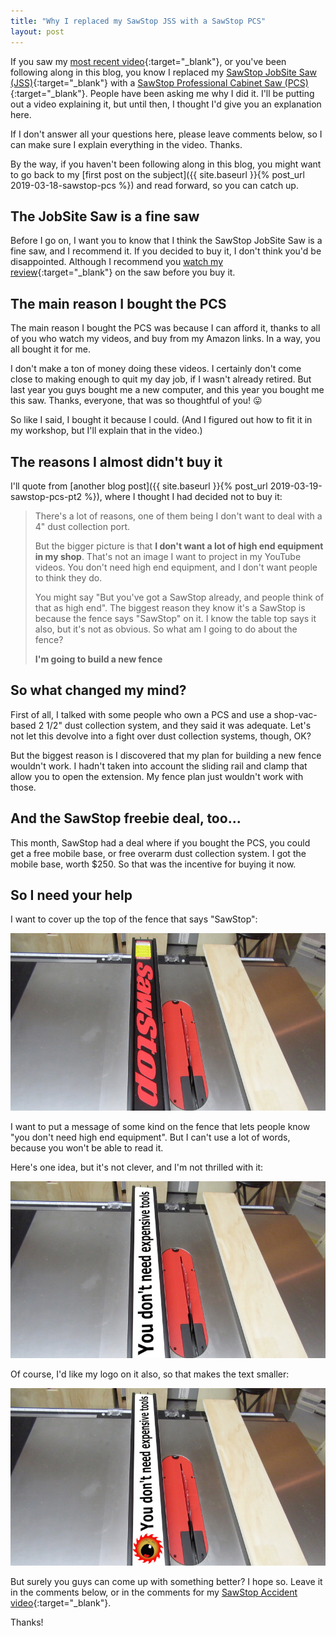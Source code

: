 ```yaml
---
title: "Why I replaced my SawStop JSS with a SawStop PCS"
layout: post
---
```

If you saw my [most recent video](https://youtu.be/OouPywNRZJ8){:target="_blank"}, or you've been following along in this blog, you know I replaced my [SawStop JobSite Saw (JSS)](http://amzn.to/2HkawNh){:target="_blank"} with a [SawStop Professional Cabinet Saw (PCS)](https://www.woodcraft.com/products/sawstop-1-75-hp-professional-cabinet-saw-with-36-professional-t-glide-fence-system-pcs175-tgp236){:target="_blank"}. People have been asking me why I did it. I'll be putting out a video explaining it, but until then, I thought I'd give you an explanation here.

If I don't answer all your questions here, please leave comments below, so I can make sure I explain everything in the video. Thanks.

By the way, if you haven't been following along in this blog, you might want to go back to my [first post on the subject]({{ site.baseurl }}{% post_url 2019-03-18-sawstop-pcs %}) and read forward, so you can catch up.

## The JobSite Saw is a fine saw

Before I go on, I want you to know that I think the SawStop JobSite Saw is a fine saw, and I recommend it. If you decided to buy it, I don't think you'd be disappointed. Although I recommend you [watch my review](https://youtu.be/3zbYR5ok1V0){:target="_blank"} on the saw before you buy it.

## The main reason I bought the PCS

The main reason I bought the PCS was because I can afford it, thanks to all of you who watch my videos, and buy from my Amazon links. In a way, you all bought it for me.

I don't make a ton of money doing these videos. I certainly don't come close to making enough to quit my day job, if I wasn't already retired. But last year you guys bought me a new computer, and this year you bought me this saw. Thanks, everyone, that was so thoughtful of you! 😛

So like I said, I bought it because I could. (And I figured out how to fit it in my workshop, but I'll explain that in the video.)

## The reasons I almost didn't buy it

I'll quote from [another blog post]({{ site.baseurl }}{% post_url 2019-03-19-sawstop-pcs-pt2 %}), where I thought I had decided not to buy it:

>There's a lot of reasons, one of them being I don't want to deal with a 4" dust collection port.
>
>But the bigger picture is that **I don't want a lot of high end equipment in my shop**. That's not an image I want to project in my YouTube videos. You don't need high end equipment, and I don't want people to think they do.
>
>You might say "But you've got a SawStop already, and people think of that as high end". The biggest reason they know it's a SawStop is because the fence says "SawStop" on it. I know the table top says it also, but it's not as obvious. So what am I going to do about the fence?
>
>**I'm going to build a new fence**

## So what changed my mind?

First of all, I talked with some people who own a PCS and use a shop-vac-based 2 1/2" dust collection system, and they said it was adequate. Let's not let this devolve into a fight over dust collection systems, though, OK?

But the biggest reason is I discovered that my plan for building a new fence wouldn't work. I hadn't taken into account the sliding rail and clamp that allow you to open the extension. My fence plan just wouldn't work with those.

## And the SawStop freebie deal, too...

This month, SawStop had a deal where if you bought the PCS, you could get a free mobile base, or free overarm dust collection system. I got the mobile base, worth $250. So that was the incentive for buying it now.

## So I need your help

I want to cover up the top of the fence that says "SawStop":

![](/assets/images-posts/2019-03-31-01.jpg)

I want to put a message of some kind on the fence that lets people know "you don't need high end equipment". But I can't use a lot of words, because you won't be able to read it.

Here's one idea, but it's not clever, and I'm not thrilled with it:

![](/assets/images-posts/2019-03-31-02.jpg)

Of course, I'd like my logo on it also, so that makes the text smaller:

![](/assets/images-posts/2019-03-31-03.jpg)

But surely you guys can come up with something better? I hope so. Leave it in the comments below, or in the comments for my [SawStop Accident video](https://youtu.be/OouPywNRZJ8){:target="_blank"}.

Thanks!
